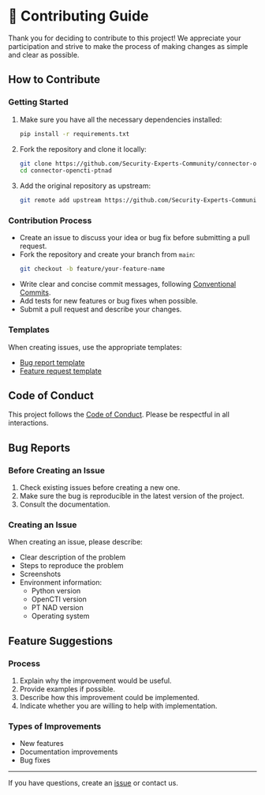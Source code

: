 # 🤝 Contributing Guide

Thank you for deciding to contribute to this project! We appreciate your participation and strive to make the process of making changes as simple and clear as possible.

## How to Contribute

### Getting Started

1. Make sure you have all the necessary dependencies installed:
   ```bash
   pip install -r requirements.txt
   ```

2. Fork the repository and clone it locally:
   ```bash
   git clone https://github.com/Security-Experts-Community/connector-opencti-ptnad.git
   cd connector-opencti-ptnad
   ```

3. Add the original repository as upstream:
   ```bash
   git remote add upstream https://github.com/Security-Experts-Community/connector-opencti-ptnad.git
   ```

### Contribution Process

- Create an issue to discuss your idea or bug fix before submitting a pull request.
- Fork the repository and create your branch from `main`:
  ```bash
  git checkout -b feature/your-feature-name
  ```
- Write clear and concise commit messages, following [Conventional Commits](https://www.conventionalcommits.org/).
- Add tests for new features or bug fixes when possible.
- Submit a pull request and describe your changes.

### Templates

When creating issues, use the appropriate templates:
- [Bug report template](https://github.com/Security-Experts-Community/connector-opencti-ptnad/issues/new?template=form_for_bugs.yml)
- [Feature request template](https://github.com/Security-Experts-Community/connector-opencti-ptnad/issues/new?template=form_for_features.yml)

## Code of Conduct

This project follows the [Code of Conduct](https://github.com/Security-Experts-Community/connector-opencti-ptnad?tab=coc-ov-file). Please be respectful in all interactions.

## Bug Reports

### Before Creating an Issue

1. Check existing issues before creating a new one.
2. Make sure the bug is reproducible in the latest version of the project.
3. Consult the documentation.

### Creating an Issue

When creating an issue, please describe:
- Clear description of the problem
- Steps to reproduce the problem
- Screenshots
- Environment information:
  - Python version
  - OpenCTI version
  - PT NAD version
  - Operating system

## Feature Suggestions

### Process

1. Explain why the improvement would be useful.
2. Provide examples if possible.
3. Describe how this improvement could be implemented.
4. Indicate whether you are willing to help with implementation.

### Types of Improvements

- New features
- Documentation improvements
- Bug fixes

---
If you have questions, create an [issue](https://github.com/Security-Experts-Community/connector-opencti-ptnad/issues) or contact us. 